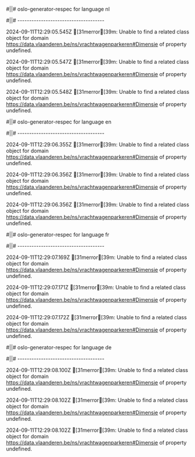 #||# oslo-generator-respec for language nl  

#||# -------------------------------------  

2024-09-11T12:29:05.545Z [31merror[39m: Unable to find a related class object for domain https://data.vlaanderen.be/ns/vrachtwagenparkeren#Dimensie of property undefined.

2024-09-11T12:29:05.547Z [31merror[39m: Unable to find a related class object for domain https://data.vlaanderen.be/ns/vrachtwagenparkeren#Dimensie of property undefined.

2024-09-11T12:29:05.548Z [31merror[39m: Unable to find a related class object for domain https://data.vlaanderen.be/ns/vrachtwagenparkeren#Dimensie of property undefined.

#||# oslo-generator-respec for language en  

#||# -------------------------------------  

2024-09-11T12:29:06.355Z [31merror[39m: Unable to find a related class object for domain https://data.vlaanderen.be/ns/vrachtwagenparkeren#Dimensie of property undefined.

2024-09-11T12:29:06.356Z [31merror[39m: Unable to find a related class object for domain https://data.vlaanderen.be/ns/vrachtwagenparkeren#Dimensie of property undefined.

2024-09-11T12:29:06.356Z [31merror[39m: Unable to find a related class object for domain https://data.vlaanderen.be/ns/vrachtwagenparkeren#Dimensie of property undefined.

#||# oslo-generator-respec for language fr  

#||# -------------------------------------  

2024-09-11T12:29:07.169Z [31merror[39m: Unable to find a related class object for domain https://data.vlaanderen.be/ns/vrachtwagenparkeren#Dimensie of property undefined.

2024-09-11T12:29:07.171Z [31merror[39m: Unable to find a related class object for domain https://data.vlaanderen.be/ns/vrachtwagenparkeren#Dimensie of property undefined.

2024-09-11T12:29:07.172Z [31merror[39m: Unable to find a related class object for domain https://data.vlaanderen.be/ns/vrachtwagenparkeren#Dimensie of property undefined.

#||# oslo-generator-respec for language de  

#||# -------------------------------------  

2024-09-11T12:29:08.100Z [31merror[39m: Unable to find a related class object for domain https://data.vlaanderen.be/ns/vrachtwagenparkeren#Dimensie of property undefined.

2024-09-11T12:29:08.102Z [31merror[39m: Unable to find a related class object for domain https://data.vlaanderen.be/ns/vrachtwagenparkeren#Dimensie of property undefined.

2024-09-11T12:29:08.102Z [31merror[39m: Unable to find a related class object for domain https://data.vlaanderen.be/ns/vrachtwagenparkeren#Dimensie of property undefined.

